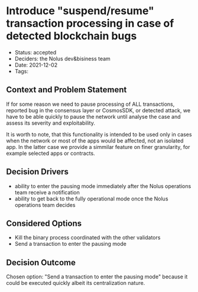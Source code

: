 # Introduce "suspend/resume" transaction processing in case of detected blockchain bugs

- Status: accepted
- Deciders: the Nolus dev&bisiness team
- Date: 2021-12-02
- Tags:

## Context and Problem Statement

If for some reason we need to pause processing of ALL transactions, reported bug in the consensus layer or CosmosSDK, or detected attack, we have to be able quickly to pause the network until analyse the case and assess its severity and exploitability.

It is worth to note, that this functionality is intended to be used only in cases when the network or most of the apps would be affected, not an isolated app. In the latter case we provide a simmilar feature on finer granularity, for example selected apps or contracts.

## Decision Drivers <!-- optional -->

- ability to enter the pausing mode immediately after the Nolus operations team receive a notification
- ability to get back to the fully operational mode once the Nolus operations team decides

## Considered Options

- Kill the binary process coordinated with the other validators
- Send a transaction to enter the pausing mode

## Decision Outcome

Chosen option: "Send a transaction to enter the pausing mode" because it could be executed quickly albeit its centralization nature.
